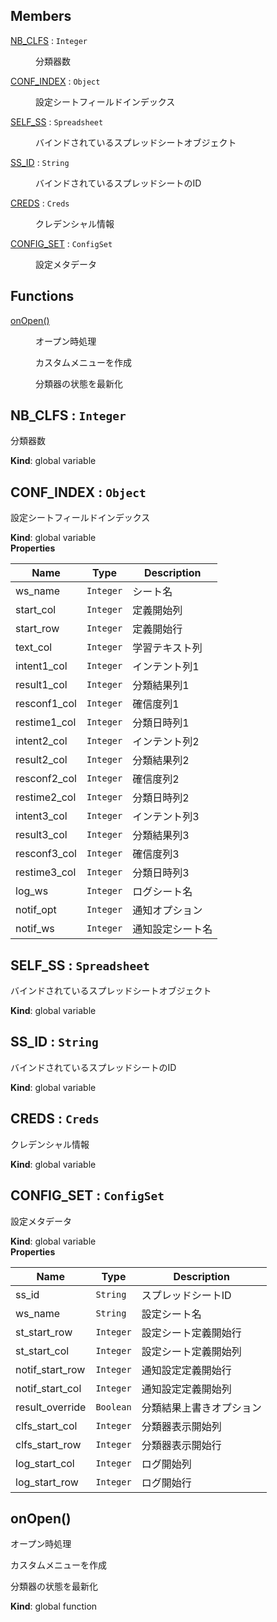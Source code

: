 ## Members

<dl>
<dt><a href="#NB_CLFS">NB_CLFS</a> : <code>Integer</code></dt>
<dd><p>分類器数</p>
</dd>
<dt><a href="#CONF_INDEX">CONF_INDEX</a> : <code>Object</code></dt>
<dd><p>設定シートフィールドインデックス</p>
</dd>
<dt><a href="#SELF_SS">SELF_SS</a> : <code>Spreadsheet</code></dt>
<dd><p>バインドされているスプレッドシートオブジェクト</p>
</dd>
<dt><a href="#SS_ID">SS_ID</a> : <code>String</code></dt>
<dd><p>バインドされているスプレッドシートのID</p>
</dd>
<dt><a href="#CREDS">CREDS</a> : <code>Creds</code></dt>
<dd><p>クレデンシャル情報</p>
</dd>
<dt><a href="#CONFIG_SET">CONFIG_SET</a> : <code>ConfigSet</code></dt>
<dd><p>設定メタデータ</p>
</dd>
</dl>

## Functions

<dl>
<dt><a href="#onOpen">onOpen()</a></dt>
<dd><p>オープン時処理</p>
<p>カスタムメニューを作成</p>
<p>分類器の状態を最新化</p></dd>
</dl>

<a name="NB_CLFS"></a>

## NB_CLFS : <code>Integer</code>
分類器数

**Kind**: global variable  
<a name="CONF_INDEX"></a>

## CONF_INDEX : <code>Object</code>
設定シートフィールドインデックス

**Kind**: global variable  
**Properties**

| Name | Type | Description |
| --- | --- | --- |
| ws_name | <code>Integer</code> | シート名 |
| start_col | <code>Integer</code> | 定義開始列 |
| start_row | <code>Integer</code> | 定義開始行 |
| text_col | <code>Integer</code> | 学習テキスト列 |
| intent1_col | <code>Integer</code> | インテント列1 |
| result1_col | <code>Integer</code> | 分類結果列1 |
| resconf1_col | <code>Integer</code> | 確信度列1 |
| restime1_col | <code>Integer</code> | 分類日時列1 |
| intent2_col | <code>Integer</code> | インテント列2 |
| result2_col | <code>Integer</code> | 分類結果列2 |
| resconf2_col | <code>Integer</code> | 確信度列2 |
| restime2_col | <code>Integer</code> | 分類日時列2 |
| intent3_col | <code>Integer</code> | インテント列3 |
| result3_col | <code>Integer</code> | 分類結果列3 |
| resconf3_col | <code>Integer</code> | 確信度列3 |
| restime3_col | <code>Integer</code> | 分類日時列3 |
| log_ws | <code>Integer</code> | ログシート名 |
| notif_opt | <code>Integer</code> | 通知オプション |
| notif_ws | <code>Integer</code> | 通知設定シート名 |

<a name="SELF_SS"></a>

## SELF_SS : <code>Spreadsheet</code>
バインドされているスプレッドシートオブジェクト

**Kind**: global variable  
<a name="SS_ID"></a>

## SS_ID : <code>String</code>
バインドされているスプレッドシートのID

**Kind**: global variable  
<a name="CREDS"></a>

## CREDS : <code>Creds</code>
クレデンシャル情報

**Kind**: global variable  
<a name="CONFIG_SET"></a>

## CONFIG_SET : <code>ConfigSet</code>
設定メタデータ

**Kind**: global variable  
**Properties**

| Name | Type | Description |
| --- | --- | --- |
| ss_id | <code>String</code> | スプレッドシートID |
| ws_name | <code>String</code> | 設定シート名 |
| st_start_row | <code>Integer</code> | 設定シート定義開始行 |
| st_start_col | <code>Integer</code> | 設定シート定義開始列 |
| notif_start_row | <code>Integer</code> | 通知設定定義開始行 |
| notif_start_col | <code>Integer</code> | 通知設定定義開始列 |
| result_override | <code>Boolean</code> | 分類結果上書きオプション |
| clfs_start_col | <code>Integer</code> | 分類器表示開始列 |
| clfs_start_row | <code>Integer</code> | 分類器表示開始行 |
| log_start_col | <code>Integer</code> | ログ開始列 |
| log_start_row | <code>Integer</code> | ログ開始行 |

<a name="onOpen"></a>

## onOpen()
オープン時処理
<p>カスタムメニューを作成</p>
<p>分類器の状態を最新化</p>

**Kind**: global function  
